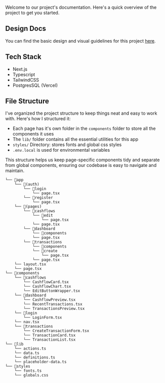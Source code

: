 Welcome to our project's documentation. Here's a quick overview of the project to get you started.

## Design Docs

You can find the basic design and visual guidelines for this project [here](./design.png).

## Tech Stack

- Next.js
- Typescript
- TailwindCSS
- PostgresSQL (Vercel)

## File Structure

I've organized the project structure to keep things neat and easy to work with. Here's how I structured it:

- Each page has it's own folder in the `components` folder to store all the components it uses
- The `lib/` folder contains all the essential utilities for this app
- `styles/` Directory: stores fonts and global css styles
- `.env.local` is used for environmental variables

This structure helps us keep page-specific components tidy and separate from global components, ensuring our codebase is easy to navigate and maintain.

```
└── 📁app
    └── 📁(auth)
        └── 📁login
            └── page.tsx
        └── 📁register
            └── page.tsx
    └── 📁(pages)
        └── 📁cashflows
            └── 📁edit
                └── page.tsx
            └── page.tsx
        └── 📁dashboard
            └── 📁components
            └── page.tsx
        └── 📁transactions
            └── 📁components
            └── 📁create
                └── page.tsx
            └── page.tsx
    └── layout.tsx
    └── page.tsx
└── 📁components
    └── 📁cashflows
        └── CashflowCard.tsx
        └── CashflowChart.tsx
        └── EditButtonWrapper.tsx
    └── 📁dashboard
        └── CashflowPreview.tsx
        └── RecentTransactions.tsx
        └── TransactionsPreview.tsx
    └── 📁login
        └── LoginForm.tsx
    └── nav.tsx
    └── 📁transactions
        └── CreateTransactionForm.tsx
        └── TransactionCard.tsx
        └── TransactionList.tsx
└── 📁lib
    └── actions.ts
    └── data.ts
    └── definitions.ts
    └── placeholder-data.ts
└── 📁styles
    └── fonts.ts
    └── globals.css
```
